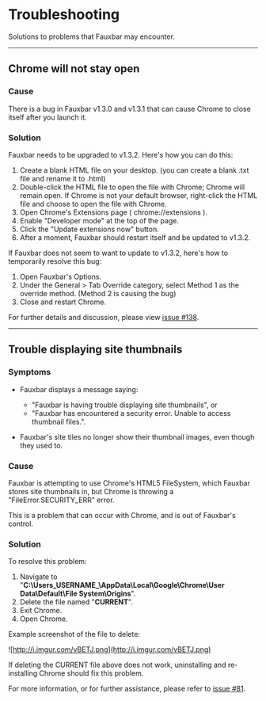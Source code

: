 # Troubleshooting #

Solutions to problems that Fauxbar may encounter.


---


## Chrome will not stay open ##

### Cause ###

There is a bug in Fauxbar v1.3.0 and v1.3.1 that can cause Chrome to close itself after you launch it.

### Solution ###

Fauxbar needs to be upgraded to v1.3.2. Here's how you can do this:

  1. Create a blank HTML file on your desktop. (you can create a blank .txt file and rename it to .html)
  1. Double-click the HTML file to open the file with Chrome; Chrome will remain open. If Chrome is not your default browser, right-click the HTML file and choose to open the file with Chrome.
  1. Open Chrome's Extensions page ( chrome://extensions ).
  1. Enable "Developer mode" at the top of the page.
  1. Click the "Update extensions now" button.
  1. After a moment, Fauxbar should restart itself and be updated to v1.3.2.

If Fauxbar does not seem to want to update to v1.3.2, here's how to temporarily resolve this bug:

  1. Open Fauxbar's Options.
  1. Under the General > Tab Override category, select Method 1 as the override method. (Method 2 is causing the bug)
  1. Close and restart Chrome.

For further details and discussion, please view [issue #138](https://code.google.com/p/fauxbar/issues/detail?id=#138).


---


## Trouble displaying site thumbnails ##

### Symptoms ###

  * Fauxbar displays a message saying:
    * "Fauxbar is having trouble displaying site thumbnails", or
    * "Fauxbar has encountered a security error. Unable to access thumbnail files.".

  * Fauxbar's site tiles no longer show their thumbnail images, even though they used to.

### Cause ###

Fauxbar is attempting to use Chrome's HTML5 FileSystem, which Fauxbar stores site thumbnails in, but Chrome is throwing a "FileError.SECURITY\_ERR" error.

This is a problem that can occur with Chrome, and is out of Fauxbar's control.

### Solution ###

To resolve this problem:

  1. Navigate to "**C:\Users\_USERNAME_\AppData\Local\Google\Chrome\User Data\Default\File System\Origins**".
  1. Delete the file named "**CURRENT**".
  1. Exit Chrome.
  1. Open Chrome.

Example screenshot of the file to delete:

![http://i.imgur.com/vBETJ.png](http://i.imgur.com/vBETJ.png)

If deleting the CURRENT file above does not work, uninstalling and re-installing Chrome should fix this problem.

For more information, or for further assistance, please refer to [issue #81](https://code.google.com/p/fauxbar/issues/detail?id=#81).